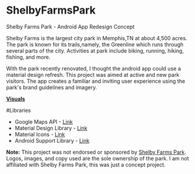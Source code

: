 # ShelbyFarmsPark
Shelby Farms Park - Android App Redesign Concept

Shelby Farms is the largest city park in Memphis,TN at about 4,500 acres. The park is known for its trails,namely, the Greenline which runs through several parts of the city. Activities at park include biking, running, hiking, fishing, and more.

With the park recently renovated, I thought the android app could use a material design refresh. This project was aimed at active and new park visitors. The app creates a familiar and inviting user experience using the park's brand guidelines and imagery.

**[Visuals](https://www.behance.net/gallery/62852293/Shelby-Farms-Park-App-Redesign)**

#Libraries
* Google Maps API - [Link](https://developers.google.com/maps/documentation/android-api/)
* Material Design Library - [Link](http://www.android-developers.blogspot.com/2015/05/android-design-support-library.html)
* Material Icons - [Link](https://design.google.com/icons) 
* Android Support Library - [Link](http://developer.android.com/tools/support-library/index.html) 


**Note:** This project was not endorsed or sponsored by [Shelby Farms Park](http://www.shelbyfarmspark.org/). Logos, images, and copy used are the sole ownership of the park. I am not affiliated with Shelby Farms Park, this was just a concept project.


